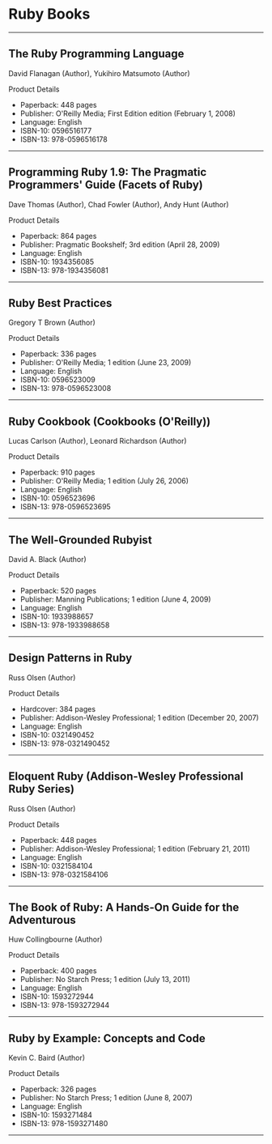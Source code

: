 
# Ruby Books

---

## The Ruby Programming Language
David Flanagan (Author), Yukihiro Matsumoto (Author) 

Product Details

 -   Paperback: 448 pages
 -   Publisher: O'Reilly Media; First Edition edition (February 1, 2008)
 -   Language: English
 -   ISBN-10: 0596516177
 -   ISBN-13: 978-0596516178

---

## Programming Ruby 1.9: The Pragmatic Programmers' Guide (Facets of Ruby) 
Dave Thomas (Author), Chad Fowler (Author), Andy Hunt (Author) 

Product Details

 -   Paperback: 864 pages
 -   Publisher: Pragmatic Bookshelf; 3rd edition (April 28, 2009)
 -   Language: English
 -   ISBN-10: 1934356085
 -  ISBN-13: 978-1934356081

---

## Ruby Best Practices
Gregory T Brown (Author) 

Product Details

 -   Paperback: 336 pages
 -   Publisher: O'Reilly Media; 1 edition (June 23, 2009)
 -   Language: English
 -   ISBN-10: 0596523009
 -   ISBN-13: 978-0596523008

---

## Ruby Cookbook (Cookbooks (O'Reilly))
Lucas Carlson (Author), Leonard Richardson (Author) 

Product Details

 -   Paperback: 910 pages
 -   Publisher: O'Reilly Media; 1 edition (July 26, 2006)
 -   Language: English
 -   ISBN-10: 0596523696
 -   ISBN-13: 978-0596523695

---

## The Well-Grounded Rubyist
David A. Black (Author) 

Product Details

 -   Paperback: 520 pages
 -   Publisher: Manning Publications; 1 edition (June 4, 2009)
 -   Language: English
 -   ISBN-10: 1933988657
 -   ISBN-13: 978-1933988658

---

## Design Patterns in Ruby
Russ Olsen (Author) 

Product Details

 -   Hardcover: 384 pages
 -   Publisher: Addison-Wesley Professional; 1 edition (December 20, 2007)
 -   Language: English
 -   ISBN-10: 0321490452
 -   ISBN-13: 978-0321490452

---

## Eloquent Ruby (Addison-Wesley Professional Ruby Series)
Russ Olsen (Author) 

Product Details

 -   Paperback: 448 pages
 -   Publisher: Addison-Wesley Professional; 1 edition (February 21, 2011)
 -   Language: English
 -   ISBN-10: 0321584104
 -   ISBN-13: 978-0321584106

---

## The Book of Ruby: A Hands-On Guide for the Adventurous 
Huw Collingbourne (Author) 

Product Details

 -   Paperback: 400 pages
 -   Publisher: No Starch Press; 1 edition (July 13, 2011)
 -   Language: English
 -   ISBN-10: 1593272944
 -   ISBN-13: 978-1593272944

---

## Ruby by Example: Concepts and Code
Kevin C. Baird (Author) 

Product Details

 -   Paperback: 326 pages
 -   Publisher: No Starch Press; 1 edition (June 8, 2007)
 -   Language: English
 -   ISBN-10: 1593271484
 -   ISBN-13: 978-1593271480

---


